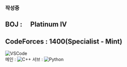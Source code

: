 ### 작성중
## BOJ : <img src="https://static.solved.ac/tier_small/17.svg" width="16"> Platinum IV  
## CodeForces : 1400(Specialist - Mint)
  
![VSCode](https://img.shields.io/badge/Visual_Studio_Code-007acc?style=for-the-badge&logo=visual%20studio%20code&logoColor=fff&link=https://code.visualstudio.com/)  
메인 : ![C++](https://img.shields.io/badge/-C++%2014-00599C?style=for-the-badge&logoColor=fff)
서브 : ![Python](https://img.shields.io/badge/-Python%203-3d77a8?style=for-the-badge&logoColor=fff)
